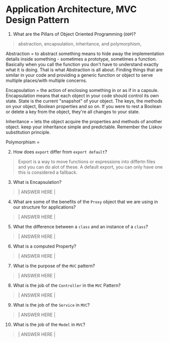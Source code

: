 # Application Architecture, MVC Design Pattern
01. What are the Pillars of Object Oriented Programming (`OOP`)?
  
  > abstraction, encapsulation, inheritance, and polymorphism, 

  Abstraction = to abstract something means to hide away the implementation details inside something - sometimes a prototype, sometimes a function. Basically when you call the function you don't have to understand exactly what it is doing. That is what Abstraction is all about. Finding things that are similar in your code and providing a generic function or object to serve multiple places/with multiple concerns.
 
 Encapsulation = the action of enclosing something in or as if in a capsule. Encapsulation means that each object in your code should control its own state. State is the current "snapshot" of your object. The keys, the methods on your object, Boolean properties and so on. If you were to rest a Boolean or delete a key from the object, they're all changes to your state.
 
Inheritance = lets the object acquire the properties and methods of another object. keep your inheritance simple and predictable. Remember the Liskov substitution principle. 

Polymorphism = 
 


02. How does `export` differ from `export default`?
  
  > Export is a way to move functions or expressions into differtn files and you can do alot of these. A default export, you can only have one this is considered a fallback.

03. What is Encapsulation?
  
  > | ANSWER HERE |

04. What are some of the benefits of the `Proxy` object that we are using in our structure for applications?
  
  > | ANSWER HERE |

05. What the difference between a `class` and an instance of a `class`?
  
  > | ANSWER HERE |

06. What is a computed Property?
  
  > | ANSWER HERE |

07. What is the purpose of the `MVC` pattern?
  
  > | ANSWER HERE |

08. What is the job of the `Controller` in the `MVC` Pattern?
  
  > | ANSWER HERE |

09. What is the job of the `Service` in `MVC`?
  
  > | ANSWER HERE |

10. What is the job of the `Model` in `MVC`?
  
  > | ANSWER HERE |
